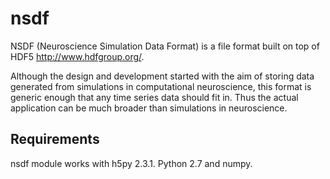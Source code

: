 nsdf
====

NSDF (Neuroscience Simulation Data Format) is a file format built
on top of HDF5 <http://www.hdfgroup.org/>.

Although the design and development started with the aim of storing
data generated from simulations in computational neuroscience, this
format is generic enough that any time series data should fit in. Thus
the actual application can be much broader than simulations in
neuroscience.

Requirements
------------

nsdf module works with h5py 2.3.1. Python 2.7 and numpy.
